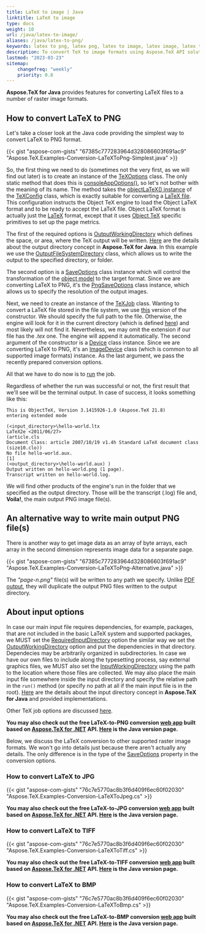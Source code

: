 ```yaml
---
title: LaTeX to image | Java
linktitle: LaTeX to image
type: docs
weight: 10
url: /java/latex-to-image/
aliases: /java/latex-to-png/
keywords: latex to png, latex png, latex to image, latex image, latex to jpg, latex jpg, latex to jpeg, latex jpeg, latex to tiff, latex tiff, latex to bmp, latex bmp
description: To convert TeX to image formats using Aspose.TeX API solution for Java learn this article that describes how to do this and the code examples.
lastmod: "2023-03-23"
sitemap:
    changefreq: "weekly"
    priority: 0.8
---
```


**Aspose.TeX for Java** provides features for converting LaTeX files to a number of raster image formats.

## **How to convert LaTeX to PNG**

Let's take a closer look at the Java code providing the simplest way to convert LaTeX to PNG format.

{{< gist "aspose-com-gists" "67385c777283964d328086603f691ac9" "Aspose.TeX.Examples-Conversion-LaTeXToPng-Simplest.java" >}}

So, the first thing we need to do (sometimes not the very first, as we will find out later) is to create an instance of the [TeXOptions](https://reference.aspose.com/tex/java/com.aspose.tex/TeXOptions) class. The only static method that does this is [consoleAppOptions()](https://reference.aspose.com/tex/java/com.aspose.tex/TeXOptions#consoleAppOptions-com.aspose.tex.TeXConfig-), so let's not bother with the meaning of its name. The method takes the [objectLaTeX() instance](https://reference.aspose.com/tex/java/com.aspose.tex/TeXConfig#objectLaTeX--) of the [TeXConfig](https://reference.aspose.com/tex/java/com.aspose.tex/TeXConfig) class, which is exactly suitable for converting a [LaTeX file](/tex/net/latex-io/#latex-file). This configuration instructs the Object TeX engine to load the Object LaTeX format and to be ready to accept the LaTeX file. Object LaTeX format is actually just the [LaTeX](/tex/net/what-is-latex/) format, except that it uses [Object TeX](/tex/net/aspose-tex-and-object-tex/#object-tex) specific primitives to set up the page metrics.

The first of the required options is [OutputWorkingDirectory](https://reference.aspose.com/tex/java/com.aspose.tex/TeXOptions#getOutputWorkingDirectory--) which defines the space, or area, where the TeX output will be written. [Here](/tex/java/aspose-tex-output/) are the details about the output directory concept in **Aspose.TeX for Java**. In this example we use the [OutputFileSystemDirectory](https://reference.aspose.com/tex/java/com.aspose.tex/OutputFileSystemDirectory) class, which allows us to write the output to the specified directory, or folder.

The second option is a [SaveOptions](https://reference.aspose.com/tex/java/com.aspose.tex.rendering/SaveOptions) class instance which will control the transformation of the [object model](/tex/net/aspose-tex-and-object-tex/#why-the-new-tex-is-object) to the target format. Since we are converting LaTeX to PNG, it's the [PngSaveOptions](https://reference.aspose.com/tex/java/com.aspose.tex.rendering/PngSaveOptions) class instance, which allows us to specify the resolution of the output images.

Next, we need to create an instance of the [TeXJob](https://reference.aspose.com/tex/java/com.aspose.tex/TeXJob) class. Wanting to convert a LaTeX file stored in the file system, we use [this](https://reference.aspose.com/tex/java/com.aspose.tex/TeXJob#TeXJob-java.lang.String-com.aspose.tex.rendering.Device-com.aspose.tex.TeXOptions-) version of the constructor. We should specify the full path to the file. Otherwise, the engine will look for it in the current directory (which is defined [here](https://docs.oracle.com/javase/7/docs/api/java/io/File.html)) and most likely will not find it. Nevertheless, we may omit the extension if our file has the *.tex* one. The engine will append it automatically. The second argument of the constructor is a [Device](https://reference.aspose.com/tex/java/com.aspose.tex.rendering/Device) class instance. Since we are converting LaTeX to PNG, it's an [ImageDevice](https://reference.aspose.com/tex/java/com.aspose.tex.rendering/ImageDevice) class (which is common to all supported image formats) instance. As the last argument, we pass the recently prepared conversion options.

All that we have to do now is to [run](https://reference.aspose.com/tex/java/com.aspose.tex/TeXJob#run--) the job.

Regardless of whether the run was successful or not, the first result that we'll see will be the terminal output. In case of success, it looks something like this:

```text
This is ObjectTeX, Version 3.1415926-1.0 (Aspose.TeX 21.8)
entering extended mode

(<input_directory>\hello-world.ltx
LaTeX2e <2011/06/27>
(article.cls
Document Class: article 2007/10/19 v1.4h Standard LaTeX document class
(size10.clo))
No file hello-world.aux.
[1]
(<output_directory>\hello-world.aux) )
Output written on hello-world.png (1 page).
Transcript written on hello-world.log.
```

We will find other products of the engine's run in the folder that we specified as the output directory. Those will be the transcript (.log) file and, **Voila!**, the main output PNG image file(s).

## **An alternative way to write main output PNG file(s)**

There is another way to get image data as an array of byte arrays, each array in the second dimension represents image data for a separate page.

{{< gist "aspose-com-gists" "67385c777283964d328086603f691ac9" "Aspose.TeX.Examples-Conversion-LaTeXToPng-Alternative.java" >}}

The *"page-n.png"* file(s) will be written to any path we specify. Unlike [PDF output](/tex/java/latex-to-pdf/#an-alternative-way-to-write-main-output-pdf-file), they will duplicate the output PNG files written to the output directory.

## **About input options**

In case our main input file requires dependencies, for example, packages, that are not included in the basic LaTeX system and supported packages, we MUST set the [RequiredInputDirectory](https://reference.aspose.com/tex/java/com.aspose.tex/TeXOptions#getRequiredInputDirectory--) option the similar way we set the [OutputWorkingDirectory](https://reference.aspose.com/tex/java/com.aspose.tex/TeXOptions#getOutputWorkingDirectory--) option and put the dependencies in that directory. Dependecies may be arbitrarily organized in subdirectories. In case we have our own files to include along the typesetting process, say external graphics files, we MUST also set the [InputWorkingDirectory](https://reference.aspose.com/tex/java/com.aspose.tex/TeXOptions#getInputWorkingDirectory--) using the path to the location where those files are collected. We may also place the main input file somewhere inside the input directory and specify the relative path in the `run()` method (or specify no path at all if the main input file is in the root). [Here](/tex/java/aspose-tex-input/) are the details about the input directory concept in **Aspose.TeX for Java** and provided implementations.

Other TeX job options are discussed [here](/tex/java/other-options/).

**You may also check out the free LaTeX-to-PNG conversion [web app](https://products.aspose.app/tex/conversion/latex-to-png) built based on [Aspose.TeX for .NET](https://products.aspose.com/tex/net/) API. [Here](https://products.aspose.com/tex/java/) is the Java version page.**

Below, we discuss the LaTeX conversion to other supported raster image formats. We won't go into details just because there aren't actually any details. The only difference is in the type of the [SaveOptions](https://reference.aspose.com/tex/java/com.aspose.tex/TeXOptions#getSaveOptions--) property in the conversion options.

### **How to convert LaTeX to JPG**

{{< gist "aspose-com-gists" "76c7e5770ac8b3f6d409f6ec60f02030" "Aspose.TeX.Examples-Conversion-LaTeXToJpeg.cs" >}}

**You may also check out the free LaTeX-to-JPG conversion [web app](https://products.aspose.app/tex/conversion/latex-to-jpg) built based on [Aspose.TeX for .NET](https://products.aspose.com/tex/net/) API. [Here](https://products.aspose.com/tex/java/) is the Java version page.**

### **How to convert LaTeX to TIFF**

{{< gist "aspose-com-gists" "76c7e5770ac8b3f6d409f6ec60f02030" "Aspose.TeX.Examples-Conversion-LaTeXToTiff.cs" >}}

**You may also check out the free LaTeX-to-TIFF conversion [web app](https://products.aspose.app/tex/conversion/latex-to-tiff) built based on [Aspose.TeX for .NET](https://products.aspose.com/tex/net/) API. [Here](https://products.aspose.com/tex/java/) is the Java version page.**

### **How to convert LaTeX to BMP**

{{< gist "aspose-com-gists" "76c7e5770ac8b3f6d409f6ec60f02030" "Aspose.TeX.Examples-Conversion-LaTeXToBmp.cs" >}}

**You may also check out the free LaTeX-to-BMP conversion [web app](https://products.aspose.app/tex/conversion/latex-to-bmp) built based on [Aspose.TeX for .NET](https://products.aspose.com/tex/net/) API. [Here](https://products.aspose.com/tex/java/) is the Java version page.**
